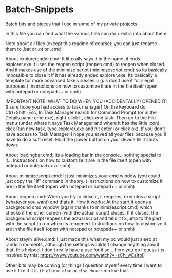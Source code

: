 # Batch-Snippets
Batch bits and pieces that I use in some of my private projects

In this file you can find what the various files can do + extra info about them

Note about all files (except this readme of course): you can just rename them to <file>.bat or <file>.nt or <file>.cmd


About explorerender.cmd:
It litterally says it in the name, it ends explorer.exe
It uses the reopen script (reopen.cmd) to reopen when closed.
And it makes use of the minimize script (minimizescript.cmd) so its basically impossible to close it if it has already ended explorer.exe.
Its basically a template for more advanced fake virusses :) (pls don't use it for illegal purposes.)
Instructions on how to customize it are in the file itself (open with notepad or notepad++ or smh)

IMPORTANT NOTE: WHAT TO DO WHEN YOU (ACCIDENTALLY) OPENED IT: (I sure hope you had access to task manager) On the keyboard do Ctrl+Shift+Esc,
In Task Manager search for Command Prompt (or in the Details pane: cmd.exe), right-click it, click end task. 
Then go to the File menu (under where it says Task Manager and where it has the little icon), click Run new task, type explorer.exe and hit enter (or click ok).
If you don't have access to Task Manager: I hope you saved all your files because you'll have to do a soft reset. Hold the power button on your device till it shuts down.


About loadingbar.cmd:
Its a loading bar in the console.. nothing special to it...
Instructions on how to customize it are in the file itself (open with notepad or notepad++ or smh)


About minimizescript.cmd:
It just minimizes your cmd window (you could just copy the "if" command in theory..)
Instructions on how to customize it are in the file itself (open with notepad or notepad++ or smh)


About reopen.cmd:
When you try to close it, it reopens, executes a script (whatever you want) and thats it.
How it works: At the start it opens a background cmd window (again thanks to minimizescript.cmd) which checks if the other screen (with the actual script) closes,
If it closes, the background script reopens the actual script and tells it to jump to the part with the script to run when its reopened.
Instructions on how to customize it are in the file itself (open with notepad or notepad++ or smh)


About stayin_alive.cmd:
I just made this when my pc would just sleep at random moments, although the settings wouldn't change anything about that, this helped.
I don't really have a use for it so... here you go I guess
(its inspired by this: https://www.youtube.com/watch?v=sCh_wEzItbI)


Other bits may be coming (or things I question myself every time I want to use it like if it is ``if else`` or ``else`` or ``else do`` or smh like that...
